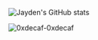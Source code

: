 ![Jayden's GitHub stats](https://github-readme-stats.vercel.app/api?username=0xdecaf-0xdecaf&count_private=true&include_all_commits=true)

<p> <img src="https://komarev.com/ghpvc/?username=0xdecaf-0xdecaf&color=3e7834" alt="0xdecaf-0xdecaf" />
